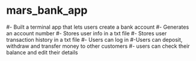 # mars_bank_app
#- Built a terminal app that lets users create a bank account
#- Generates an account number
#- Stores user info in a txt file
#- Stores user transaction history in a txt file
#- Users can log in
#-Users can deposit, withdraw and transfer money to other customers
#- users can check their balance and edit their details
